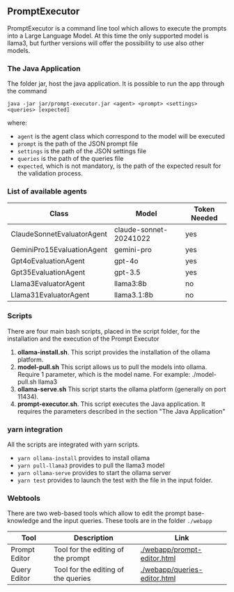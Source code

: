 ## PromptExecutor
PromptExecutor is a command line tool which allows to execute the prompts into a Large Language Model. At this time the only supported model is llama3, but further versions will offer the possibility to use also other models.

### The Java Application
The folder jar, host the java application. It is possible to run the app through the command

`java -jar jar/prompt-executor.jar <agent> <prompt> <settings> <queries> [expected]`

where:

- `agent` is the agent class which correspond to the model will be executed
- `prompt` is the path of the JSON prompt file
- `settings` is the path of the JSON settings file
- `queries` is the path of the queries file
- `expected`, which is not mandatory, is the path of the expected result for the validation process.

### List of available agents

| Class                      | Model                  | Token Needed | 
|----------------------------|------------------------|--------------| 
| ClaudeSonnetEvaluatorAgent | claude-sonnet-20241022 | yes          | 
| GeminiPro15EvaluationAgent | gemini-pro             | yes          | 
| Gpt4oEvaluationAgent       | gpt-4o                 | yes          | 
| Gpt35EvaluationAgent       | gpt-3.5                | yes          | 
| Llama3EvaluatorAgent       | llama3:8b              | no           | 
| Llama31EvaluatorAgent      | llama3.1:8b            | no           | 


### Scripts
There are four main bash scripts, placed in the script folder, for the installation and the execution of the Prompt Executor
1. **ollama-install.sh**. This script provides the installation of the ollama platform.
2. **model-pull.sh** This script allows us to pull the models into ollama. Require 1 parameter, which is the model name. For example: ./model-pull.sh llama3
3. **ollama-serve.sh** This script starts the ollama platform (generally on port 11434).
4. **prompt-executor.sh**. This script executes the Java application. It requires the parameters described in the section "The Java Application"

### yarn integration

All the scripts are integrated with yarn scripts.

- `yarn ollama-install` provides to install ollama
- `yarn pull-llama3` provides to pull the llama3 model
- `yarn ollama-serve` provides to start the ollama server
- `yarn test` provides to launch the test with the file in the input folder.

### Webtools 

There are two web-based tools which allow to edit the prompt base-knowledge and the input queries. These tools are in the folder `./webapp`

| Tool          | Description                           | Link                                                           |
|---------------|---------------------------------------|----------------------------------------------------------------| 
| Prompt Editor | Tool for the editing of the prompt    | [./webapp/prompt-editor.html](./webapp/prompt-editor.html)     |
| Query Editor  | Tool for the editing of the queries | [./webapp/queries-editor.html](./webapp/queries-editor.html) |


